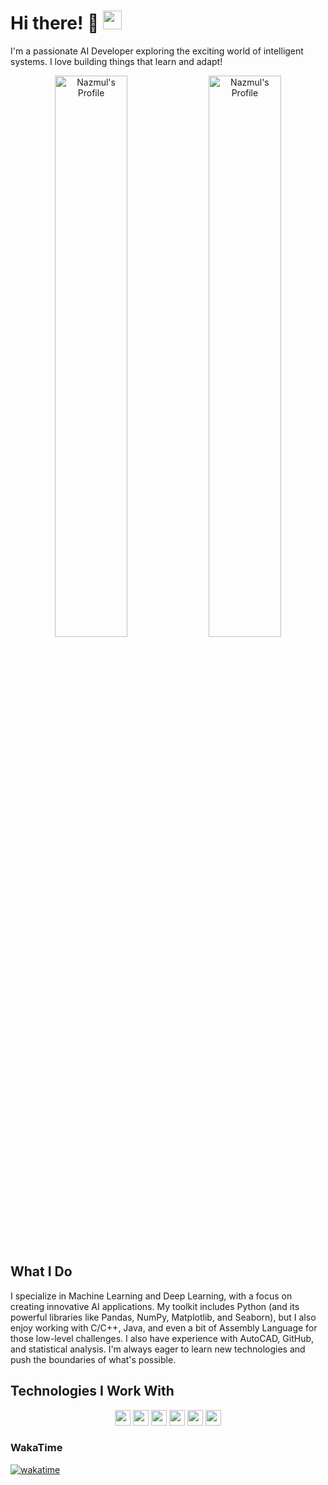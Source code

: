 # Hi there! 👋 <img src="https://media.giphy.com/media/hvRJclQo9IxtO/giphy.gif" width="30" height="30">

I'm a passionate AI Developer exploring the exciting world of intelligent systems. I love building things that learn and adapt!

<p align="center">
  <img src="https://github-readme-stats.vercel.app/api?username=nazmul-1117&show_icons=true&theme=cobalt" alt="Nazmul's Profile" width="48%"/>
  <img src="https://github-readme-streak-stats.herokuapp.com/?user=nazmul-1117&theme=cobalt" alt="Nazmul's Profile" width="48%"/>
</p>

## What I Do

I specialize in Machine Learning and Deep Learning, with a focus on creating innovative AI applications. My toolkit includes Python (and its powerful libraries like Pandas, NumPy, Matplotlib, and Seaborn), but I also enjoy working with C/C++, Java, and even a bit of Assembly Language for those low-level challenges.  I also have experience with AutoCAD, GitHub, and statistical analysis. I'm always eager to learn new technologies and push the boundaries of what's possible.


## Technologies I Work With

<p align="center">
  <!-- <img src="https://img.shields.io/badge/AWS-Expert-black" alt="AWS Expert" width="75">
  <img src="https://img.shields.io/badge/AWS-Expert-black" alt="AWS Expert" width="75">
  <img src="https://img.shields.io/badge/AWS-Expert-black" alt="AWS Expert" width="75">
  <img src="https://img.shields.io/badge/AWS-Expert-black" alt="AWS Expert" width="75">
  <img src="https://img.shields.io/badge/AWS-Expert-black" alt="AWS Expert" width="75">
  <img src="https://img.shields.io/badge/AWS-Expert-black" alt="AWS Expert" width="75"> -->
  <img src="https://img.shields.io/badge/Python-basic-yellow?logo=python&logoColor=yellow" height="25">
  <img src="https://img.shields.io/badge/Numpy-expert-red?logo=numpy&logoColor=013243" height="25">
  <img src="https://img.shields.io/badge/Pandas-expert-blue?logo=pandas&logoColor=150458" height="25">
  <img src="https://img.shields.io/badge/C/C++-expert-heighlight?logo=cplusplus&logoColor=00599C" height="25">
  <img src="https://img.shields.io/badge/AutoCAD-basic-E51050?logo=autocad&logoColor=E51050" height="25">
  <img src="https://img.shields.io/badge/Tensorflow-expert-FF6F00?logo=tensorflow&logoColor=FF6F00" height="25">
</p>


### WakaTime
[![wakatime](https://wakatime.com/badge/user/fd60cad2-50ca-47ab-9c36-5027c68e75bc.svg)][def]

<!-- ###
<div align="center">
  <img src="https://img.shields.io/static/v1?message=LinkedIn&logo=linkedin&label=&color=0077B5&logoColor=white&labelColor=&style=for-the-badge" height="25" alt="linkedin logo"  />
  <img src="https://img.shields.io/static/v1?message=Youtube&logo=youtube&label=&color=FF0000&logoColor=white&labelColor=&style=for-the-badge" height="25" alt="youtube logo"  />
  <img src="https://img.shields.io/static/v1?message=Twitter&logo=twitter&label=&color=1DA1F2&logoColor=white&labelColor=&style=for-the-badge" height="25" alt="twitter logo"  />
</div> -->


[def]: https://wakatime.com/@fd60cad2-50ca-47ab-9c36-5027c68e75bc
